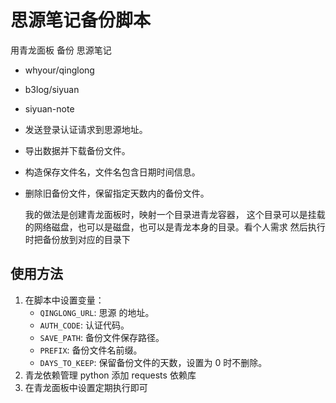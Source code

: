 # 思源笔记备份脚本

用青龙面板 备份 思源笔记
- whyour/qinglong
- b3log/siyuan
- siyuan-note

- 发送登录认证请求到思源地址。
- 导出数据并下载备份文件。
- 构造保存文件名，文件名包含日期时间信息。
- 删除旧备份文件，保留指定天数内的备份文件。

  我的做法是创建青龙面板时，映射一个目录进青龙容器，
  这个目录可以是挂载的网络磁盘，也可以是磁盘，也可以是青龙本身的目录。看个人需求
  然后执行时把备份放到对应的目录下

## 使用方法

1. 在脚本中设置变量：
   - `QINGLONG_URL`: 思源 的地址。
   - `AUTH_CODE`: 认证代码。
   - `SAVE_PATH`: 备份文件保存路径。
   - `PREFIX`: 备份文件名前缀。
   - `DAYS_TO_KEEP`: 保留备份文件的天数，设置为 0 时不删除。
2. 青龙依赖管理 python 添加 requests 依赖库
3. 在青龙面板中设置定期执行即可

